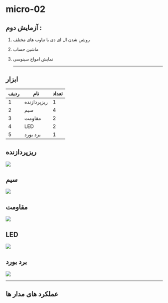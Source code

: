 # micro-02
## آزمایش دوم : 
1. روشن شدن ال ای دی با تناوب های مختلف
2. ماشین حساب
3. نمایش امواج سینوسی
   
   ---
## ابزار
| ردیف | نام |تعداد|
| ----------- | ----------- |-----------|
|  1| ریزپردازنده|1|
|2|سیم|4|
|3|مقاومت|2|
|4|LED|2|
|5|برد بورد|1|
## ریزپردازنده
![](micro.jpg)

## سیم
![](Sim.jpg)

## مقاومت
![](Resis.jpg)

## LED
![](LED.jpg)

## برد بورد
![](Board.jpg)

---
## عملکرد های مدار ها 
